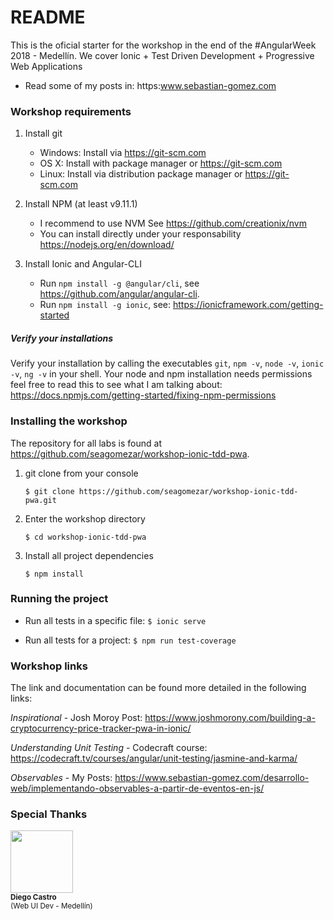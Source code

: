 # README

This is the oficial starter for the workshop in the end of the #AngularWeek 2018 - Medellín.
We cover Ionic + Test Driven Development + Progressive Web Applications

- Read some of my posts in: https:www.sebastian-gomez.com

### Workshop requirements

  1. Install git
     - Windows: Install via https://git-scm.com
     - OS X: Install with package manager or https://git-scm.com
     - Linux: Install via distribution package manager or https://git-scm.com

  2. Install NPM (at least v9.11.1)
     - I recommend to use NVM See https://github.com/creationix/nvm
     - You can install directly under your responsability https://nodejs.org/en/download/

  3. Install Ionic and Angular-CLI
     - Run `npm install -g @angular/cli`, see https://github.com/angular/angular-cli.
     - Run `npm install -g ionic`, see: https://ionicframework.com/getting-started

 

##### Verify your installations

Verify your installation by calling the executables `git`, `npm -v`, `node -v`, `ionic -v`, `ng -v`  in your shell. Your node and npm installation needs permissions feel free to read this to see what I am talking about: https://docs.npmjs.com/getting-started/fixing-npm-permissions

### Installing the workshop

The repository for all labs is found at https://github.com/seagomezar/workshop-ionic-tdd-pwa.

  1. git clone from your console

        ```$ git clone https://github.com/seagomezar/workshop-ionic-tdd-pwa.git```

  2. Enter the workshop directory

        ```$ cd workshop-ionic-tdd-pwa```

  3. Install all project dependencies

        ```$ npm install```


### Running the project

 * Run all tests in a specific file: `$ ionic serve`

 * Run all tests for a project: `$ npm run test-coverage`


### Workshop links

The link and documentation can be found more detailed in the following links:

*Inspirational* - Josh Moroy Post: https://www.joshmorony.com/building-a-cryptocurrency-price-tracker-pwa-in-ionic/ 

*Understanding Unit Testing* - Codecraft course: https://codecraft.tv/courses/angular/unit-testing/jasmine-and-karma/

*Observables* - My Posts: https://www.sebastian-gomez.com/desarrollo-web/implementando-observables-a-partir-de-eventos-en-js/

### Special Thanks

<img src="https://avatars0.githubusercontent.com/u/2319600?s=96&v=4" width="100px;"/><br /><sub><b>Diego Castro</b></sub><br /><sub>(Web UI Dev - Medellín)</sub><br /> <br />